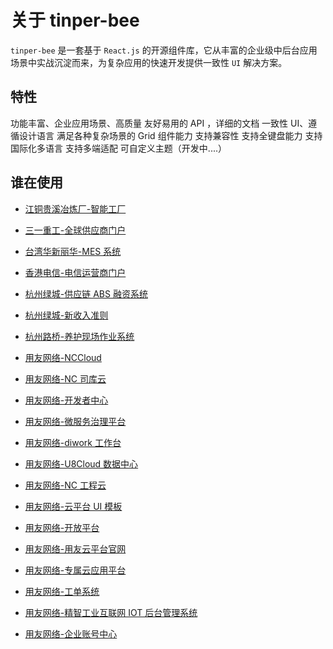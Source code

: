 # 关于 tinper-bee 

`tinper-bee` 是一套基于 `React.js` 的开源组件库，它从丰富的企业级中后台应用场景中实战沉淀而来，为复杂应用的快速开发提供一致性 `UI` 解决方案。

## 特性 

功能丰富、企业应用场景、高质量
友好易用的 API ，详细的文档
一致性 UI、遵循设计语言
满足各种复杂场景的 Grid 组件能力
支持兼容性
支持全键盘能力
支持国际化多语言
支持多端适配
可自定义主题（开发中....）

## 谁在使用 

- [江铜贵溪冶炼厂-智能工厂]()

- [三一重工-全球供应商门户]()

- [台湾华新丽华-MES 系统]()

- [香港电信-电信运营商门户]()

- [杭州绿城-供应链 ABS 融资系统]()

- [杭州绿城-新收入准则]()

- [杭州路桥-养护现场作业系统]()

- [用友网络-NCCloud]()

- [用友网络-NC 司库云]()

- [用友网络-开发者中心](https://developer.yonyoucloud.com)

- [用友网络-微服务治理平台]()

- [用友网络-diwork 工作台](https://www.diwork.com)

- [用友网络-U8Cloud 数据中心]()


- [用友网络-NC 工程云]()

- [用友网络-云平台 UI 模板]()

- [用友网络-开放平台]()

- [用友网络-用友云平台官网](https://www.yonyoucloud.com/)

- [用友网络-专属云应用平台]()


- [用友网络-工单系统](https://ticket.yonyoucloud.com)

- [用友网络-精智工业互联网 IOT 后台管理系统]()

- [用友网络-企业账号中心]()